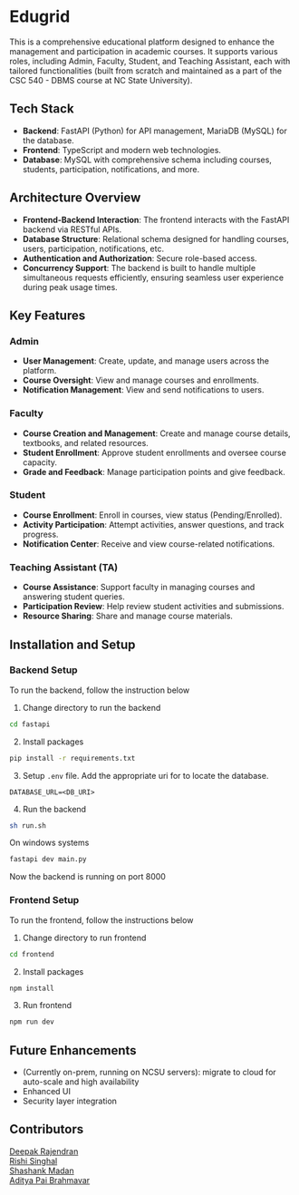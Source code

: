 # Edugrid

This is a comprehensive educational platform designed to enhance the management and participation in academic courses. It supports various roles, including Admin, Faculty, Student, and Teaching Assistant, each with tailored functionalities (built from scratch and maintained as a part of the CSC 540 - DBMS course at NC State University). 

## Tech Stack
- **Backend**: FastAPI (Python) for API management, MariaDB (MySQL) for the database.
- **Frontend**: TypeScript and modern web technologies.
- **Database**: MySQL with comprehensive schema including courses, students, participation, notifications, and more.

## Architecture Overview
- **Frontend-Backend Interaction**: The frontend interacts with the FastAPI backend via RESTful APIs.
- **Database Structure**: Relational schema designed for handling courses, users, participation, notifications, etc.
- **Authentication and Authorization**: Secure role-based access.
- **Concurrency Support**: The backend is built to handle multiple simultaneous requests efficiently, ensuring seamless user experience during peak usage times.

## Key Features

### Admin
- **User Management**: Create, update, and manage users across the platform.
- **Course Oversight**: View and manage courses and enrollments.
- **Notification Management**: View and send notifications to users.

### Faculty
- **Course Creation and Management**: Create and manage course details, textbooks, and related resources.
- **Student Enrollment**: Approve student enrollments and oversee course capacity.
- **Grade and Feedback**: Manage participation points and give feedback.

### Student
- **Course Enrollment**: Enroll in courses, view status (Pending/Enrolled).
- **Activity Participation**: Attempt activities, answer questions, and track progress.
- **Notification Center**: Receive and view course-related notifications.

### Teaching Assistant (TA)
- **Course Assistance**: Support faculty in managing courses and answering student queries.
- **Participation Review**: Help review student activities and submissions.
- **Resource Sharing**: Share and manage course materials.

## Installation and Setup
### Backend Setup
To run the backend, follow the instruction below
1. Change directory to run the backend
```sh
cd fastapi
```
2. Install packages
```sh
pip install -r requirements.txt
```
3. Setup `.env` file. Add the appropriate uri for to locate the database.
```
DATABASE_URL=<DB_URI>
```
4. Run the backend
```sh
sh run.sh
```
On windows systems
```sh
fastapi dev main.py
```
Now the backend is running on port 8000

### Frontend Setup
To run the frontend, follow the instructions below
1. Change directory to run frontend
```sh
cd frontend
```
2. Install packages
```sh
npm install
```
3. Run frontend
```sh
npm run dev
```


## Future Enhancements 
- (Currently on-prem, running on NCSU servers): migrate to cloud for auto-scale and high availability
- Enhanced UI
- Security layer integration

## Contributors
[Deepak Rajendran](https://www.linkedin.com/in/deep41/)<br/>
[Rishi Singhal](https://www.linkedin.com/in/rishi-singhal1101/)<br/>
[Shashank Madan](https://www.linkedin.com/in/shashank-udyavar-madan/)<br/>
[Aditya Pai Brahmavar](https://www.linkedin.com/in/adityapai16/)<br/>
